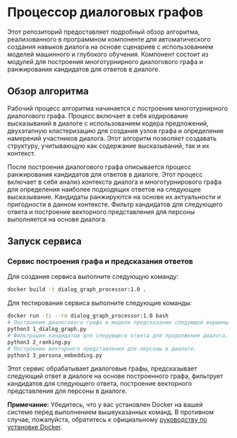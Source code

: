 # Процессор диалоговых графов

Этот репозиторий предоставляет подробный обзор алгоритма, реализованного в программном компоненте для автоматического создания навыков диалога на основе сценариев с использованием моделей машинного и глубокого обучения. Компонент состоит из модулей для построения многотурнирного диалогового графа и ранжирования кандидатов для ответов в диалоге.

## Обзор алгоритма

Рабочий процесс алгоритма начинается с построения многотурнирного диалогового графа. Процесс включает в себя кодирование высказываний в диалоге с использованием кодера предложений, двухэтапную кластеризацию для создания узлов графа и определение намерений участников диалога. Этот алгоритм позволяет создавать структуру, учитывающую как содержание высказываний, так и их контекст.

После построения диалогового графа описывается процесс ранжирования кандидатов для ответов в диалоге. Этот процесс включает в себя анализ контекста диалога и многотурнирового графа для определения наиболее подходящих ответов на следующее высказывание. Кандидаты ранжируются на основе их актуальности и пригодности в данном контексте. Фильтр кандидатов для следующего ответа и построение векторного представления для персоны выполняется на основе диалога.

## Запуск сервиса

### Сервис построения графа и предсказания ответов

Для создания сервиса выполните следующую команду:

```bash
docker build -t dialog_graph_processor:1.0 .
```

Для тестирования сервиса выполните следующие команды:

```bash
docker run -ti --rm dialog_graph_processor:1.0 bash
# Построение диалогового графа и модели предсказание следующей вершины.
python3 1_dialog_graph.py
# Фильтрация кандидатов для следующего ответа для продолжения диалога.
python3 2_ranking.py
# Построение векторного представления для персоны в диалоге.
python3 3_persona_embedding.py
```

Этот сервис обрабатывает диалоговые графы, предсказывает следующий ответ в диалоге на основе построенного графа, фильтрует кандидатов для следующего ответа, построение векторного представления для персоны в диалоге.

**Примечание:** Убедитесь, что у вас установлен Docker на вашей системе перед выполнением вышеуказанных команд. В противном случае, пожалуйста, обратитесь к официальному [руководству по установке Docker](https://docs.docker.com/get-docker/).
